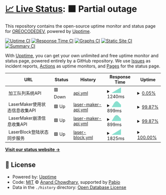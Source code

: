 # [📈 Live Status](https://OREOCODEDEV.github.io/upptime): <!--live status--> **🟧 Partial outage**

This repository contains the open-source uptime monitor and status page for [OREOCODEDEV](https://OREOCODEDEV.github.io/upptime), powered by [Upptime](https://github.com/upptime/upptime).

[![Uptime CI](https://github.com/OREOCODEDEV/upptime/workflows/Uptime%20CI/badge.svg)](https://github.com/OREOCODEDEV/upptime/actions?query=workflow%3A%22Uptime+CI%22)
[![Response Time CI](https://github.com/OREOCODEDEV/upptime/workflows/Response%20Time%20CI/badge.svg)](https://github.com/OREOCODEDEV/upptime/actions?query=workflow%3A%22Response+Time+CI%22)
[![Graphs CI](https://github.com/OREOCODEDEV/upptime/workflows/Graphs%20CI/badge.svg)](https://github.com/OREOCODEDEV/upptime/actions?query=workflow%3A%22Graphs+CI%22)
[![Static Site CI](https://github.com/OREOCODEDEV/upptime/workflows/Static%20Site%20CI/badge.svg)](https://github.com/OREOCODEDEV/upptime/actions?query=workflow%3A%22Static+Site+CI%22)
[![Summary CI](https://github.com/OREOCODEDEV/upptime/workflows/Summary%20CI/badge.svg)](https://github.com/OREOCODEDEV/upptime/actions?query=workflow%3A%22Summary+CI%22)

With [Upptime](https://upptime.js.org), you can get your own unlimited and free uptime monitor and status page, powered entirely by a GitHub repository. We use [Issues](https://github.com/OREOCODEDEV/upptime/issues) as incident reports, [Actions](https://github.com/OREOCODEDEV/upptime/actions) as uptime monitors, and [Pages](https://OREOCODEDEV.github.io/upptime) for the status page.

<!--start: status pages-->
<!-- This summary is generated by Upptime (https://github.com/upptime/upptime) -->
<!-- Do not edit this manually, your changes will be overwritten -->
<!-- prettier-ignore -->
| URL | Status | History | Response Time | Uptime |
| --- | ------ | ------- | ------------- | ------ |
| <img alt="" src="https://icons.duckduckgo.com/ip3/null.ico" height="13"> 加工队列系统API | 🟥 Down | [api.yml](https://github.com/OREOCODEDEV/upptime/commits/HEAD/history/api.yml) | <details><summary><img alt="Response time graph" src="./graphs/api/response-time-week.png" height="20"> 1240ms</summary><br><a href="https://OREOCODEDEV.github.io/upptime/history/api"><img alt="Response time 1240" src="https://img.shields.io/endpoint?url=https%3A%2F%2Fraw.githubusercontent.com%2FOREOCODEDEV%2Fupptime%2FHEAD%2Fapi%2Fapi%2Fresponse-time.json"></a><br><a href="https://OREOCODEDEV.github.io/upptime/history/api"><img alt="24-hour response time 1240" src="https://img.shields.io/endpoint?url=https%3A%2F%2Fraw.githubusercontent.com%2FOREOCODEDEV%2Fupptime%2FHEAD%2Fapi%2Fapi%2Fresponse-time-day.json"></a><br><a href="https://OREOCODEDEV.github.io/upptime/history/api"><img alt="7-day response time 1240" src="https://img.shields.io/endpoint?url=https%3A%2F%2Fraw.githubusercontent.com%2FOREOCODEDEV%2Fupptime%2FHEAD%2Fapi%2Fapi%2Fresponse-time-week.json"></a><br><a href="https://OREOCODEDEV.github.io/upptime/history/api"><img alt="30-day response time 1240" src="https://img.shields.io/endpoint?url=https%3A%2F%2Fraw.githubusercontent.com%2FOREOCODEDEV%2Fupptime%2FHEAD%2Fapi%2Fapi%2Fresponse-time-month.json"></a><br><a href="https://OREOCODEDEV.github.io/upptime/history/api"><img alt="1-year response time 1240" src="https://img.shields.io/endpoint?url=https%3A%2F%2Fraw.githubusercontent.com%2FOREOCODEDEV%2Fupptime%2FHEAD%2Fapi%2Fapi%2Fresponse-time-year.json"></a></details> | <details><summary><a href="https://OREOCODEDEV.github.io/upptime/history/api">0.05%</a></summary><a href="https://OREOCODEDEV.github.io/upptime/history/api"><img alt="All-time uptime 0.05%" src="https://img.shields.io/endpoint?url=https%3A%2F%2Fraw.githubusercontent.com%2FOREOCODEDEV%2Fupptime%2FHEAD%2Fapi%2Fapi%2Fuptime.json"></a><br><a href="https://OREOCODEDEV.github.io/upptime/history/api"><img alt="24-hour uptime 0.05%" src="https://img.shields.io/endpoint?url=https%3A%2F%2Fraw.githubusercontent.com%2FOREOCODEDEV%2Fupptime%2FHEAD%2Fapi%2Fapi%2Fuptime-day.json"></a><br><a href="https://OREOCODEDEV.github.io/upptime/history/api"><img alt="7-day uptime 0.05%" src="https://img.shields.io/endpoint?url=https%3A%2F%2Fraw.githubusercontent.com%2FOREOCODEDEV%2Fupptime%2FHEAD%2Fapi%2Fapi%2Fuptime-week.json"></a><br><a href="https://OREOCODEDEV.github.io/upptime/history/api"><img alt="30-day uptime 0.05%" src="https://img.shields.io/endpoint?url=https%3A%2F%2Fraw.githubusercontent.com%2FOREOCODEDEV%2Fupptime%2FHEAD%2Fapi%2Fapi%2Fuptime-month.json"></a><br><a href="https://OREOCODEDEV.github.io/upptime/history/api"><img alt="1-year uptime 0.05%" src="https://img.shields.io/endpoint?url=https%3A%2F%2Fraw.githubusercontent.com%2FOREOCODEDEV%2Fupptime%2FHEAD%2Fapi%2Fapi%2Fuptime-year.json"></a></details>
| <img alt="" src="https://icons.duckduckgo.com/ip3/null.ico" height="13"> LaserMaker使用状态信息收集API | 🟩 Up | [laser-maker-api.yml](https://github.com/OREOCODEDEV/upptime/commits/HEAD/history/laser-maker-api.yml) | <details><summary><img alt="Response time graph" src="./graphs/laser-maker-api/response-time-week.png" height="20"> 899ms</summary><br><a href="https://OREOCODEDEV.github.io/upptime/history/laser-maker-api"><img alt="Response time 899" src="https://img.shields.io/endpoint?url=https%3A%2F%2Fraw.githubusercontent.com%2FOREOCODEDEV%2Fupptime%2FHEAD%2Fapi%2Flaser-maker-api%2Fresponse-time.json"></a><br><a href="https://OREOCODEDEV.github.io/upptime/history/laser-maker-api"><img alt="24-hour response time 899" src="https://img.shields.io/endpoint?url=https%3A%2F%2Fraw.githubusercontent.com%2FOREOCODEDEV%2Fupptime%2FHEAD%2Fapi%2Flaser-maker-api%2Fresponse-time-day.json"></a><br><a href="https://OREOCODEDEV.github.io/upptime/history/laser-maker-api"><img alt="7-day response time 899" src="https://img.shields.io/endpoint?url=https%3A%2F%2Fraw.githubusercontent.com%2FOREOCODEDEV%2Fupptime%2FHEAD%2Fapi%2Flaser-maker-api%2Fresponse-time-week.json"></a><br><a href="https://OREOCODEDEV.github.io/upptime/history/laser-maker-api"><img alt="30-day response time 899" src="https://img.shields.io/endpoint?url=https%3A%2F%2Fraw.githubusercontent.com%2FOREOCODEDEV%2Fupptime%2FHEAD%2Fapi%2Flaser-maker-api%2Fresponse-time-month.json"></a><br><a href="https://OREOCODEDEV.github.io/upptime/history/laser-maker-api"><img alt="1-year response time 899" src="https://img.shields.io/endpoint?url=https%3A%2F%2Fraw.githubusercontent.com%2FOREOCODEDEV%2Fupptime%2FHEAD%2Fapi%2Flaser-maker-api%2Fresponse-time-year.json"></a></details> | <details><summary><a href="https://OREOCODEDEV.github.io/upptime/history/laser-maker-api">99.87%</a></summary><a href="https://OREOCODEDEV.github.io/upptime/history/laser-maker-api"><img alt="All-time uptime 99.87%" src="https://img.shields.io/endpoint?url=https%3A%2F%2Fraw.githubusercontent.com%2FOREOCODEDEV%2Fupptime%2FHEAD%2Fapi%2Flaser-maker-api%2Fuptime.json"></a><br><a href="https://OREOCODEDEV.github.io/upptime/history/laser-maker-api"><img alt="24-hour uptime 99.87%" src="https://img.shields.io/endpoint?url=https%3A%2F%2Fraw.githubusercontent.com%2FOREOCODEDEV%2Fupptime%2FHEAD%2Fapi%2Flaser-maker-api%2Fuptime-day.json"></a><br><a href="https://OREOCODEDEV.github.io/upptime/history/laser-maker-api"><img alt="7-day uptime 99.87%" src="https://img.shields.io/endpoint?url=https%3A%2F%2Fraw.githubusercontent.com%2FOREOCODEDEV%2Fupptime%2FHEAD%2Fapi%2Flaser-maker-api%2Fuptime-week.json"></a><br><a href="https://OREOCODEDEV.github.io/upptime/history/laser-maker-api"><img alt="30-day uptime 99.87%" src="https://img.shields.io/endpoint?url=https%3A%2F%2Fraw.githubusercontent.com%2FOREOCODEDEV%2Fupptime%2FHEAD%2Fapi%2Flaser-maker-api%2Fuptime-month.json"></a><br><a href="https://OREOCODEDEV.github.io/upptime/history/laser-maker-api"><img alt="1-year uptime 99.87%" src="https://img.shields.io/endpoint?url=https%3A%2F%2Fraw.githubusercontent.com%2FOREOCODEDEV%2Fupptime%2FHEAD%2Fapi%2Flaser-maker-api%2Fuptime-year.json"></a></details>
| <img alt="" src="https://icons.duckduckgo.com/ip3/null.ico" height="13"> LaserMaker崩溃信息收集API | 🟩 Up | [laser-maker-api.yml](https://github.com/OREOCODEDEV/upptime/commits/HEAD/history/laser-maker-api.yml) | <details><summary><img alt="Response time graph" src="./graphs/laser-maker-api/response-time-week.png" height="20"> 899ms</summary><br><a href="https://OREOCODEDEV.github.io/upptime/history/laser-maker-api"><img alt="Response time 899" src="https://img.shields.io/endpoint?url=https%3A%2F%2Fraw.githubusercontent.com%2FOREOCODEDEV%2Fupptime%2FHEAD%2Fapi%2Flaser-maker-api%2Fresponse-time.json"></a><br><a href="https://OREOCODEDEV.github.io/upptime/history/laser-maker-api"><img alt="24-hour response time 899" src="https://img.shields.io/endpoint?url=https%3A%2F%2Fraw.githubusercontent.com%2FOREOCODEDEV%2Fupptime%2FHEAD%2Fapi%2Flaser-maker-api%2Fresponse-time-day.json"></a><br><a href="https://OREOCODEDEV.github.io/upptime/history/laser-maker-api"><img alt="7-day response time 899" src="https://img.shields.io/endpoint?url=https%3A%2F%2Fraw.githubusercontent.com%2FOREOCODEDEV%2Fupptime%2FHEAD%2Fapi%2Flaser-maker-api%2Fresponse-time-week.json"></a><br><a href="https://OREOCODEDEV.github.io/upptime/history/laser-maker-api"><img alt="30-day response time 899" src="https://img.shields.io/endpoint?url=https%3A%2F%2Fraw.githubusercontent.com%2FOREOCODEDEV%2Fupptime%2FHEAD%2Fapi%2Flaser-maker-api%2Fresponse-time-month.json"></a><br><a href="https://OREOCODEDEV.github.io/upptime/history/laser-maker-api"><img alt="1-year response time 899" src="https://img.shields.io/endpoint?url=https%3A%2F%2Fraw.githubusercontent.com%2FOREOCODEDEV%2Fupptime%2FHEAD%2Fapi%2Flaser-maker-api%2Fresponse-time-year.json"></a></details> | <details><summary><a href="https://OREOCODEDEV.github.io/upptime/history/laser-maker-api">99.87%</a></summary><a href="https://OREOCODEDEV.github.io/upptime/history/laser-maker-api"><img alt="All-time uptime 99.87%" src="https://img.shields.io/endpoint?url=https%3A%2F%2Fraw.githubusercontent.com%2FOREOCODEDEV%2Fupptime%2FHEAD%2Fapi%2Flaser-maker-api%2Fuptime.json"></a><br><a href="https://OREOCODEDEV.github.io/upptime/history/laser-maker-api"><img alt="24-hour uptime 99.87%" src="https://img.shields.io/endpoint?url=https%3A%2F%2Fraw.githubusercontent.com%2FOREOCODEDEV%2Fupptime%2FHEAD%2Fapi%2Flaser-maker-api%2Fuptime-day.json"></a><br><a href="https://OREOCODEDEV.github.io/upptime/history/laser-maker-api"><img alt="7-day uptime 99.87%" src="https://img.shields.io/endpoint?url=https%3A%2F%2Fraw.githubusercontent.com%2FOREOCODEDEV%2Fupptime%2FHEAD%2Fapi%2Flaser-maker-api%2Fuptime-week.json"></a><br><a href="https://OREOCODEDEV.github.io/upptime/history/laser-maker-api"><img alt="30-day uptime 99.87%" src="https://img.shields.io/endpoint?url=https%3A%2F%2Fraw.githubusercontent.com%2FOREOCODEDEV%2Fupptime%2FHEAD%2Fapi%2Flaser-maker-api%2Fuptime-month.json"></a><br><a href="https://OREOCODEDEV.github.io/upptime/history/laser-maker-api"><img alt="1-year uptime 99.87%" src="https://img.shields.io/endpoint?url=https%3A%2F%2Fraw.githubusercontent.com%2FOREOCODEDEV%2Fupptime%2FHEAD%2Fapi%2Flaser-maker-api%2Fuptime-year.json"></a></details>
| <img alt="" src="https://icons.duckduckgo.com/ip3/null.ico" height="13"> LaserBlock登陆状态同步服务 | 🟩 Up | [laser-block.yml](https://github.com/OREOCODEDEV/upptime/commits/HEAD/history/laser-block.yml) | <details><summary><img alt="Response time graph" src="./graphs/laser-block/response-time-week.png" height="20"> 1825ms</summary><br><a href="https://OREOCODEDEV.github.io/upptime/history/laser-block"><img alt="Response time 1825" src="https://img.shields.io/endpoint?url=https%3A%2F%2Fraw.githubusercontent.com%2FOREOCODEDEV%2Fupptime%2FHEAD%2Fapi%2Flaser-block%2Fresponse-time.json"></a><br><a href="https://OREOCODEDEV.github.io/upptime/history/laser-block"><img alt="24-hour response time 1825" src="https://img.shields.io/endpoint?url=https%3A%2F%2Fraw.githubusercontent.com%2FOREOCODEDEV%2Fupptime%2FHEAD%2Fapi%2Flaser-block%2Fresponse-time-day.json"></a><br><a href="https://OREOCODEDEV.github.io/upptime/history/laser-block"><img alt="7-day response time 1825" src="https://img.shields.io/endpoint?url=https%3A%2F%2Fraw.githubusercontent.com%2FOREOCODEDEV%2Fupptime%2FHEAD%2Fapi%2Flaser-block%2Fresponse-time-week.json"></a><br><a href="https://OREOCODEDEV.github.io/upptime/history/laser-block"><img alt="30-day response time 1825" src="https://img.shields.io/endpoint?url=https%3A%2F%2Fraw.githubusercontent.com%2FOREOCODEDEV%2Fupptime%2FHEAD%2Fapi%2Flaser-block%2Fresponse-time-month.json"></a><br><a href="https://OREOCODEDEV.github.io/upptime/history/laser-block"><img alt="1-year response time 1825" src="https://img.shields.io/endpoint?url=https%3A%2F%2Fraw.githubusercontent.com%2FOREOCODEDEV%2Fupptime%2FHEAD%2Fapi%2Flaser-block%2Fresponse-time-year.json"></a></details> | <details><summary><a href="https://OREOCODEDEV.github.io/upptime/history/laser-block">100.00%</a></summary><a href="https://OREOCODEDEV.github.io/upptime/history/laser-block"><img alt="All-time uptime 100.00%" src="https://img.shields.io/endpoint?url=https%3A%2F%2Fraw.githubusercontent.com%2FOREOCODEDEV%2Fupptime%2FHEAD%2Fapi%2Flaser-block%2Fuptime.json"></a><br><a href="https://OREOCODEDEV.github.io/upptime/history/laser-block"><img alt="24-hour uptime 100.00%" src="https://img.shields.io/endpoint?url=https%3A%2F%2Fraw.githubusercontent.com%2FOREOCODEDEV%2Fupptime%2FHEAD%2Fapi%2Flaser-block%2Fuptime-day.json"></a><br><a href="https://OREOCODEDEV.github.io/upptime/history/laser-block"><img alt="7-day uptime 100.00%" src="https://img.shields.io/endpoint?url=https%3A%2F%2Fraw.githubusercontent.com%2FOREOCODEDEV%2Fupptime%2FHEAD%2Fapi%2Flaser-block%2Fuptime-week.json"></a><br><a href="https://OREOCODEDEV.github.io/upptime/history/laser-block"><img alt="30-day uptime 100.00%" src="https://img.shields.io/endpoint?url=https%3A%2F%2Fraw.githubusercontent.com%2FOREOCODEDEV%2Fupptime%2FHEAD%2Fapi%2Flaser-block%2Fuptime-month.json"></a><br><a href="https://OREOCODEDEV.github.io/upptime/history/laser-block"><img alt="1-year uptime 100.00%" src="https://img.shields.io/endpoint?url=https%3A%2F%2Fraw.githubusercontent.com%2FOREOCODEDEV%2Fupptime%2FHEAD%2Fapi%2Flaser-block%2Fuptime-year.json"></a></details>

<!--end: status pages-->

[**Visit our status website →**](https://OREOCODEDEV.github.io/upptime)

## 📄 License

- Powered by: [Upptime](https://github.com/upptime/upptime)
- Code: [MIT](./LICENSE) © [Anand Chowdhary](https://anandchowdhary.com), supported by [Pabio](https://pabio.com)
- Data in the `./history` directory: [Open Database License](https://opendatacommons.org/licenses/odbl/1-0/)
